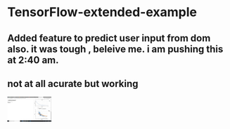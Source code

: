 # TensorFlow-extended-example
## Added feature to predict user input from dom also. it was tough , beleive me. i am pushing this at 2:40 am.
## not at all acurate but working
<img src="./screenshots/ss.jpg" width="100"/>
